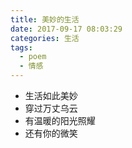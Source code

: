 ```yaml
---
title: 美妙的生活
date: 2017-09-17 08:03:29
categories: 生活
tags: 
  - poem
  - 情感
---
```



- 生活如此美妙
- 穿过万丈乌云
- 有温暖的阳光照耀
- 还有你的微笑

